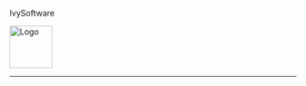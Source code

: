 <div class="text-center my-5">
    <p class="display-3">IvySoftware</p>
    <img alt="Logo" src="@/assets/logo.png" width="75px;">
</div>

---    